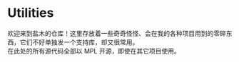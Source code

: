 # Utilities
欢迎来到盐木的仓库！这里存放着一些奇奇怪怪、会在我的各种项目用到的零碎东西，它们不好单独发一个支持库，却又很常用。   
在此处的所有源代码全部以 MPL 开源，即使在其它项目使用。